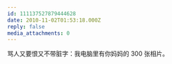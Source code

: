 ```yaml
---
id: 111137527879444628
date: 2010-11-02T01:53:18.000Z
reply: false
media_attachments: 0
---
```


骂人又要恨又不带脏字：我电脑里有你妈妈的 300 张相片。

